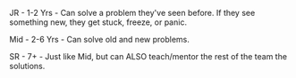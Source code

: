 JR - 1-2 Yrs - Can solve a problem they've seen before. If they see something new, they get stuck, freeze, or panic.

Mid - 2-6 Yrs - Can solve old and new problems.

SR - 7+ - Just like Mid, but can ALSO teach/mentor the rest of the team the solutions.
